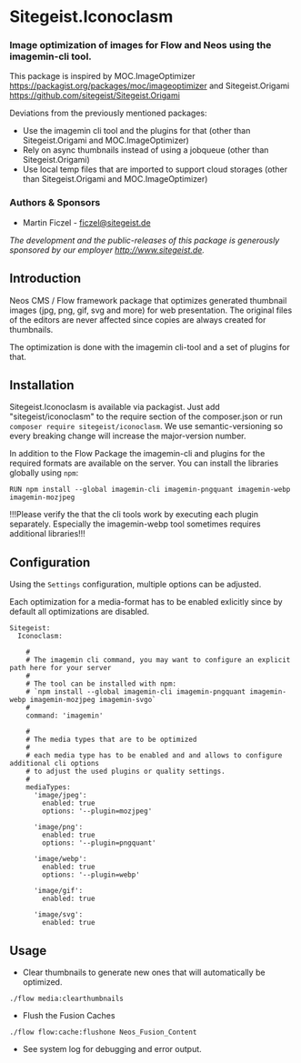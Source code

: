 # Sitegeist.Iconoclasm 

### Image optimization of images for Flow and Neos using the imagemin-cli tool. 

This package is inspired by MOC.ImageOptimizer https://packagist.org/packages/moc/imageoptimizer
and Sitegeist.Origami https://github.com/sitegeist/Sitegeist.Origami

Deviations from the previously mentioned packages:
- Use the imagemin cli tool and the plugins for that (other than Sitegeist.Origami and MOC.ImageOptimizer)
- Rely on async thumbnails instead of using a jobqueue (other than Sitegeist.Origami) 
- Use local temp files that are imported to support cloud storages (other than Sitegeist.Origami and MOC.ImageOptimizer)

### Authors & Sponsors

* Martin Ficzel - ficzel@sitegeist.de

*The development and the public-releases of this package is generously sponsored by our employer http://www.sitegeist.de.*

## Introduction

Neos CMS / Flow framework package that optimizes generated thumbnail images (jpg, png, gif, svg and more) for web presentation.
The original files of the editors are never affected since copies are always created for thumbnails.

The optimization is done with the imagemin cli-tool and a set of plugins for that. 

## Installation

Sitegeist.Iconoclasm is available via packagist. Just add "sitegeist/iconoclasm" to the require section of the 
composer.json or run `composer require sitegeist/iconoclasm`. We use semantic-versioning so every breaking change 
will increase the major-version number.

In addition to the Flow Package the imagemin-cli and plugins for the required formats are available on the server.
You can install the libraries globally using `npm`:

```
RUN npm install --global imagemin-cli imagemin-pngquant imagemin-webp imagemin-mozjpeg
```

!!!Please verify the that the cli tools work by executing each plugin separately. Especially the imagemin-webp tool 
sometimes requires additional libraries!!!

## Configuration

Using the `Settings` configuration, multiple options can be adjusted.

Each optimization for a media-format has to be enabled exlicitly since by default
all optimizations are disabled.

```
Sitegeist:
  Iconoclasm:

    # 
    # The imagemin cli command, you may want to configure an explicit path here for your server 
    # 
    # The tool can be installed with npm:
    # `npm install --global imagemin-cli imagemin-pngquant imagemin-webp imagemin-mozjpeg imagemin-svgo`
    # 
    command: 'imagemin'

    #
    # The media types that are to be optimized
    #
    # each media type has to be enabled and and allows to configure additional cli options 
    # to adjust the used plugins or quality settings.
    # 
    mediaTypes:
      'image/jpeg':
        enabled: true
        options: '--plugin=mozjpeg'

      'image/png':
        enabled: true
        options: '--plugin=pngquant'

      'image/webp':
        enabled: true
        options: '--plugin=webp'

      'image/gif':
        enabled: true

      'image/svg':
        enabled: true
```

## Usage

* Clear thumbnails to generate new ones that will automatically be optimized.

`./flow media:clearthumbnails`

* Flush the Fusion Caches  

`./flow flow:cache:flushone Neos_Fusion_Content`

* See system log for debugging and error output.
